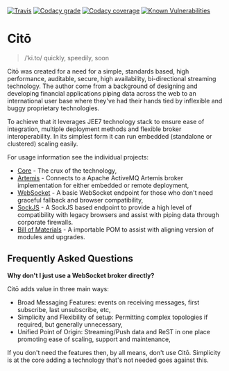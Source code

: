 [![Travis](https://img.shields.io/travis/dansiviter/cito/master.svg?style=flat-square)](https://travis-ci.org/dansiviter/cito) [![Codacy grade](https://img.shields.io/codacy/grade/61414d4b660e4afe9f463a7ece1dcfc1.svg?style=flat-square)](https://www.codacy.com/app/dansiviter/cito) [![Codacy coverage](https://img.shields.io/codacy/coverage/61414d4b660e4afe9f463a7ece1dcfc1.svg?style=flat-square)](https://www.codacy.com/app/dansiviter/cito) [![Known Vulnerabilities](https://snyk.io/test/github/dansiviter/cito/badge.svg?style=flat-square)](https://snyk.io/test/github/dansiviter/cito)

# Citō

> /ˈki.to/ quickly, speedily, soon

Citō was created for a need for a simple, standards based, high performance, auditable, secure, high availability, bi-directional streaming technology. The author come from a background of designing and developing financial applications piping data across the web to an international user base where they've had their hands tied by inflexible and buggy proprietary technologies.

To achieve that it leverages JEE7 technology stack to ensure ease of integration, multiple deployment methods and flexible broker interoperability. In its simplest form it can run embedded (standalone or clustered) scaling easily.

For usage information see the individual projects:

* [Core](/core) - The crux of the technology,
* [Artemis](/artemis) - Connects to a Apache ActiveMQ Artemis broker implementation for either embedded or remote deployment,
* [WebSocket](/websocket) - A basic WebSocket endpoint for those who don't need graceful fallback and browser compatibility,
* [SockJS](/sockjs) - A SockJS based endpoint to provide a high level of compatibility with legacy browsers and assist with piping data through corporate firewalls.
* [Bill of Materials](/bom) - A importable POM to assist with aligning version of modules and upgrades.


## Frequently Asked Questions ##

**Why don't I just use a WebSocket broker directly?**

Citō adds value in three main ways:

* Broad Messaging Features: events on receiving messages, first subscribe, last unsubscribe, etc,
* Simplicity and Flexibility of setup: Permitting complex topologies if required, but generally unnecessary,
* Unified Point of Origin: Streaming/Push data and ReST in one place promoting ease of scaling, support and maintenance,

If you don't need the features then, by all means, don't use Citō. Simplicity is at the core adding a technology that's not needed goes against this.
